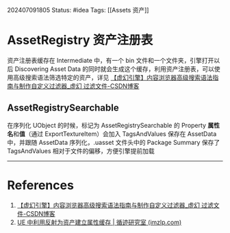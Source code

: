 202407091805
Status: #idea
Tags: [[Assets 资产]]
# AssetRegistry 资产注册表
资产注册表缓存在 Intermediate 中，有一个 bin 文件和一个文件夹，引擎打开以后 Discovering Asset Data 的同时就会生成这个缓存，利用资产注册表，可以使用高级搜索语法筛选特定的资产，详见 [【虚幻引擎】内容浏览器高级搜索语法指南与制作自定义过滤器_虚幻 过滤文件-CSDN博客](https://blog.csdn.net/Utwelve/article/details/131099893)

## AssetRegistrySearchable
在序列化 UObject 的时候，标记为 AssetRegistrySearchable 的 Property **属性名**和**值**（通过 ExportTextureItem）会加入 TagsAndValues 保存在 AssetData 中，并跟随 AssetData 序列化，.uasset 文件头中的 Package Summary 保存了 TagsAndValues 相对于文件的偏移，方便引擎提前加载

---
# References
1. [【虚幻引擎】内容浏览器高级搜索语法指南与制作自定义过滤器_虚幻 过滤文件-CSDN博客](https://blog.csdn.net/Utwelve/article/details/131099893)
2. [UE 中利用反射为资产建立属性缓存 | 循迹研究室 (imzlp.com)](https://imzlp.com/posts/71162/)